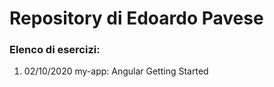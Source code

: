 # Repository di Edoardo Pavese
### Elenco di esercizi:
1. 02/10/2020 my-app: Angular Getting Started